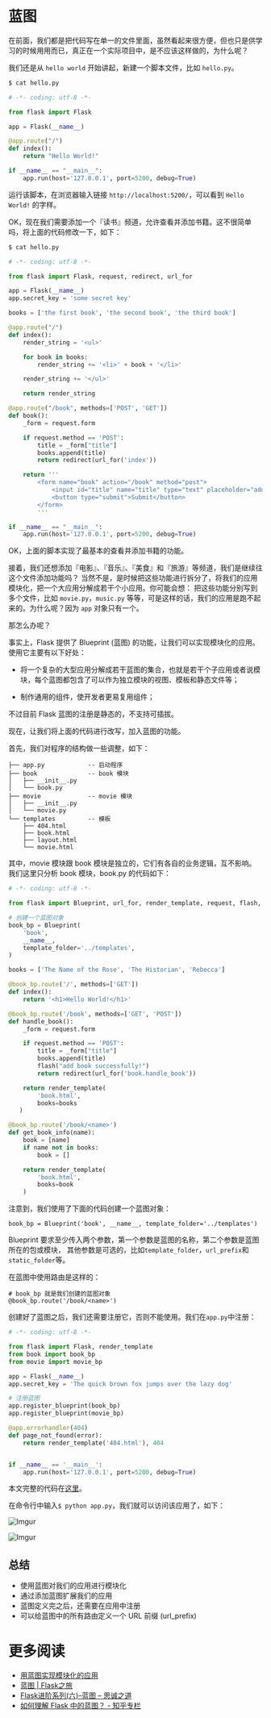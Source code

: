 # 蓝图

在前面，我们都是把代码写在单一的文件里面，虽然看起来很方便，但也只是供学习的时候用用而已，真正在一个实际项目中，是不应该这样做的，为什么呢？

我们还是从 `hello world` 开始讲起，新建一个脚本文件，比如 `hello.py`。

```python
$ cat hello.py

# -*- coding: utf-8 -*-

from flask import Flask

app = Flask(__name__)

@app.route("/")
def index():
    return "Hello World!"

if __name__ == "__main__":
    app.run(host='127.0.0.1', port=5200, debug=True)
```

运行该脚本，在浏览器输入链接 `http://localhost:5200/`，可以看到 `Hello World!` 的字样。

OK，现在我们需要添加一个『读书』频道，允许查看并添加书籍。这不很简单吗，将上面的代码修改一下，如下：

```py
$ cat hello.py

# -*- coding: utf-8 -*-

from flask import Flask, request, redirect, url_for

app = Flask(__name__)
app.secret_key = 'some secret key'

books = ['the first book', 'the second book', 'the third book']

@app.route("/")
def index():
    render_string = '<ul>'

    for book in books:
        render_string += '<li>' + book + '</li>'

    render_string += '</ul>'

    return render_string

@app.route("/book", methods=['POST', 'GET'])
def book():
    _form = request.form

    if request.method == 'POST':
        title = _form["title"]
        books.append(title)
        return redirect(url_for('index'))

    return '''
        <form name="book" action="/book" method="post">
            <input id="title" name="title" type="text" placeholder="add book">
            <button type="submit">Submit</button>
        </form>
        '''

if __name__ == "__main__":
    app.run(host='127.0.0.1', port=5200, debug=True)
```

OK，上面的脚本实现了最基本的查看并添加书籍的功能。
 
接着，我们还想添加『电影』、『音乐』、『美食』和『旅游』等频道，我们是继续往这个文件添加功能吗？
当然不是，是时候把这些功能进行拆分了，将我们的应用模块化，把一个大应用分解成若干个小应用。你可能会想：
把这些功能分别写到多个文件，比如 `movie.py`，`music.py` 等等，可是这样的话，我们的应用是跑不起来的。为什么呢？因为 `app` 对象只有一个。

那怎么办呢？

事实上，Flask 提供了 Blueprint (蓝图) 的功能，让我们可以实现模块化的应用。使用它主要有以下好处：

- 将一个复杂的大型应用分解成若干蓝图的集合，也就是若干个子应用或者说模块，每个蓝图都包含了可以作为独立模块的视图、模板和静态文件等；

- 制作通用的组件，使开发者更易复用组件；

不过目前 Flask 蓝图的注册是静态的，不支持可插拔。

现在，让我们将上面的代码进行改写，加入蓝图的功能。

首先，我们对程序的结构做一些调整，如下：

```
├── app.py            -- 启动程序
├── book              -- book 模块
│   ├── __init__.py
│   └── book.py
├── movie             -- movie 模块
│   ├── __init__.py
│   └── movie.py
└── templates         -- 模板
    ├── 404.html
    ├── book.html
    ├── layout.html
    └── movie.html
```

其中，movie 模块跟 book 模块是独立的，它们有各自的业务逻辑，互不影响。
我们这里只分析 book 模块，book.py 的代码如下：

```python
# -*- coding: utf-8 -*-

from flask import Blueprint, url_for, render_template, request, flash, redirect

# 创建一个蓝图对象
book_bp = Blueprint(
    'book', 
    __name__,
    template_folder='../templates',
)

books = ['The Name of the Rose', 'The Historian', 'Rebecca']

@book_bp.route('/', methods=['GET'])
def index():
    return '<h1>Hello World!</h1>'

@book_bp.route('/book', methods=['GET', 'POST'])
def handle_book():
    _form = request.form

    if request.method == 'POST':
        title = _form["title"]
        books.append(title)
        flash("add book successfully!")
        return redirect(url_for('book.handle_book'))

    return render_template(
        'book.html',
        books=books
   )

@book_bp.route('/book/<name>')
def get_book_info(name):
    book = [name]
    if name not in books:
        book = []

    return render_template(
        'book.html',
        books=book
    )
```

注意到，我们使用了下面的代码创建一个蓝图对象：

```
book_bp = Blueprint('book', __name__, template_folder='../templates')
```

Blueprint 要求至少传入两个参数，第一个参数是蓝图的名称，第二个参数是蓝图所在的包或模块，
其他参数是可选的，比如`template_folder`，`url_prefix`和`static_folder`等。

在蓝图中使用路由是这样的：

```
# book_bp 就是我们创建的蓝图对象
@book_bp.route('/book/<name>')
```

创建好了蓝图之后，我们还需要注册它，否则不能使用。我们在`app.py`中注册：

```python
# -*- coding: utf-8 -*-

from flask import Flask, render_template
from book import book_bp
from movie import movie_bp

app = Flask(__name__)
app.secret_key = 'The quick brown fox jumps over the lazy dog'

# 注册蓝图
app.register_blueprint(book_bp)
app.register_blueprint(movie_bp)

@app.errorhandler(404)
def page_not_found(error):
    return render_template('404.html'), 404


if __name__ == '__main__':
    app.run(host='127.0.0.1', port=5200, debug=True)
```

本文完整的代码在[这里](https://github.com/ethan-funny/flask-demos/tree/v0.3)。

在命令行中输入`$ python app.py`，我们就可以访问该应用了，如下：

![Imgur](http://i.imgur.com/AvItISQ.png)

![Imgur](http://i.imgur.com/Wvnn7sS.png)

## 总结

- 使用蓝图对我们的应用进行模块化
- 通过添加蓝图扩展我们的应用
- 蓝图定义完之后，还需要在应用中注册
- 可以给蓝图中的所有路由定义一个 URL 前缀 (url_prefix)

# 更多阅读

- [用蓝图实现模块化的应用](http://docs.jinkan.org/docs/flask/blueprints.html)
- [蓝图 | Flask之旅](https://spacewander.github.io/explore-flask-zh/7-blueprints.html)
- [Flask进阶系列(六)–蓝图 – 思诚之道](http://www.bjhee.com/flask-ad6.html)
- [如何理解 Flask 中的蓝图？ - 知乎专栏](https://zhuanlan.zhihu.com/p/21743996)


